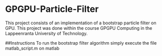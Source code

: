 # GPGPU-Particle-Filter

This project consists of an implementation of a bootstrap particle filter on GPU. This project was done within the course GPGPU Computing in the Lappeenranta University of Technology.


##Instructions
To run the bootstrap filter algorithm simply execute the file matlab_script.m on matlab
